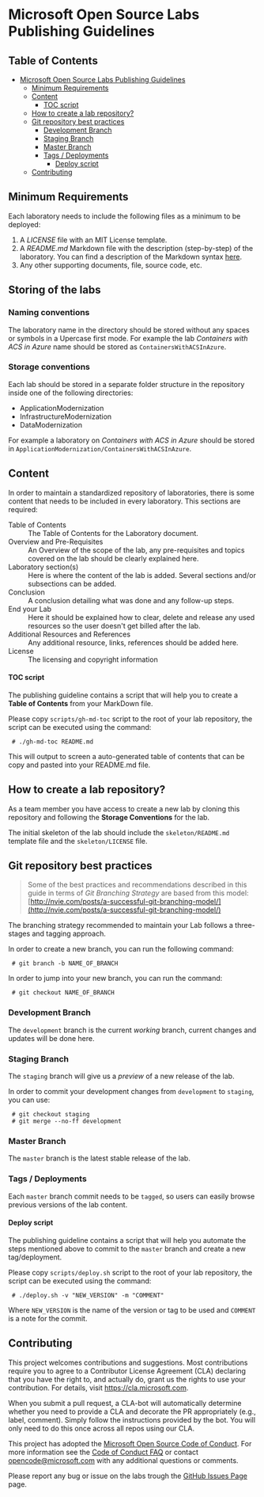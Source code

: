 # Microsoft Open Source Labs Publishing Guidelines

## Table of Contents

   * [Microsoft Open Source Labs Publishing Guidelines](#microsoft-open-source-labs-publishing-guidelines)
      * [Minimum Requirements](#minimum-requirements)
      * [Content](#content)
         * [TOC script](#toc-script)
      * [How to create a lab repository?](#how-to-create-a-lab-repository)
      * [Git repository best practices](#git-repository-best-practices)
         * [Development Branch](#development-branch)
         * [Staging Branch](#staging-branch)
         * [Master Branch](#master-branch)
         * [Tags / Deployments](#tags--deployments)
            * [Deploy script](#deploy-script)
      * [Contributing](#contributing)


## Minimum Requirements

Each laboratory needs to include the following files as a minimum to be deployed:

1. A *LICENSE* file with an MIT License template.
2. A *README.md* Markdown file with the description (step-by-step) of the laboratory. You can find a description of the Markdown syntax [here](https://guides.github.com/features/mastering-markdown/).
3. Any other supporting documents, file, source code, etc.

## Storing of the labs

### Naming conventions

The laboratory name in the directory should be stored without any spaces or symbols in a Upercase first mode. For example the lab *Containers with ACS in Azure* name should be stored as `ContainersWithACSInAzure`.

### Storage conventions

Each lab should be stored in a separate folder structure in the repository inside one of the following directories:

* ApplicationModernization
* InfrastructureModernization
* DataModernization

For example a laboratory on *Containers with ACS in Azure* should be stored in `ApplicationModernization/ContainersWithACSInAzure`.

## Content

In order to maintain a standardized repository of laboratories, there is some content that needs to be included in every laboratory. This sections are required:

<dl>

  <dt>Table of Contents</dt>
  <dd>The Table of Contents for the Laboratory document.</dd>

  <dt>Overview and Pre-Requisites</dt>
  <dd>An Overview of the scope of the lab, any pre-requisites and topics covered on the lab should be clearly explained here.</dd>

  <dt>Laboratory section(s)</dt>
  <dd>Here is where the content of the lab is added. Several sections and/or subsections can be added.</dd>

  <dt>Conclusion</dt>
  <dd>A conclusion detailing what was done and any follow-up steps.</dd>

  <dt>End your Lab</dt>
  <dd>Here it should be explained how to clear, delete and release any used resources so the user doesn't get billed after the lab.</dd>

  <dt>Additional Resources and References</dt>
  <dd>Any additional resource, links, references should be added here.</dd>

  <dt>License</dt>
  <dd>The licensing and copyright information</dd>

</dl>

#### TOC script

The publishing guideline contains a script that will help you to create a **Table of Contents** from your MarkDown file.

Please copy `scripts/gh-md-toc` script to the root of your lab repository, the script can be executed using the command:

     # ./gh-md-toc README.md

This will output to screen a auto-generated table of contents that can be copy and pasted into your README.md file.

## How to create a lab repository?

As a team member you have access to create a new lab by cloning this repository and following the **Storage Conventions** for the lab.

The initial skeleton of the lab should include the `skeleton/README.md` template file and the `skeleton/LICENSE` file.
 

## Git repository best practices 

> Some of the best practices and recommendations described in this guide in terms of *Git Branching Strategy* are based from this model: [http://nvie.com/posts/a-successful-git-branching-model/](http://nvie.com/posts/a-successful-git-branching-model/)

The branching strategy recommended to maintain your Lab follows a three-stages and tagging approach.

In order to create a new branch, you can run the following command:

     # git branch -b NAME_OF_BRANCH

In order to jump into your new branch, you can run the command:

     # git checkout NAME_OF_BRANCH


### Development Branch

The `development` branch is the current *working* branch, current changes and updates will be done here.


### Staging Branch

The `staging` branch will give us a *preview* of a new release of the lab.

In order to commit your development changes from `development` to `staging`, you can use:

     # git checkout staging
     # git merge --no-ff development


### Master Branch

The `master` branch is the latest stable release of the lab.


### Tags / Deployments

Each `master` branch commit needs to be `tagged`, so users can easily browse previous versions of the lab content.


#### Deploy script

The publishing guideline contains a script that will help you automate the steps mentioned above to commit to the `master` branch and create a new tag/deployment.

Please copy `scripts/deploy.sh` script to the root of your lab repository, the script can be executed using the command:

     # ./deploy.sh -v "NEW_VERSION" -m "COMMENT"

Where `NEW_VERSION` is the name of the version or tag to be used and  `COMMENT` is a note for the commit.

## Contributing

This project welcomes contributions and suggestions.  Most contributions require you to agree to a
Contributor License Agreement (CLA) declaring that you have the right to, and actually do, grant us
the rights to use your contribution. For details, visit https://cla.microsoft.com.

When you submit a pull request, a CLA-bot will automatically determine whether you need to provide
a CLA and decorate the PR appropriately (e.g., label, comment). Simply follow the instructions
provided by the bot. You will only need to do this once across all repos using our CLA.

This project has adopted the [Microsoft Open Source Code of Conduct](https://opensource.microsoft.com/codeofconduct/).
For more information see the [Code of Conduct FAQ](https://opensource.microsoft.com/codeofconduct/faq/) or
contact [opencode@microsoft.com](mailto:opencode@microsoft.com) with any additional questions or comments.

Please report any bug or issue on the labs trough the [GitHub Issues Page](https://github.com/Microsoft/OpenSourceLabs/issues) page.